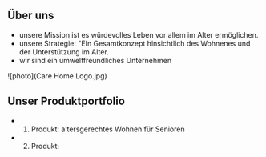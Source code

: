 



## Über uns

* unsere Mission ist es würdevolles Leben vor allem im Alter ermöglichen.
* unsere Strategie: "EIn Gesamtkonzept hinsichtlich des Wohnenes und der Unterstützung im Alter.
* wir sind ein umweltfreundliches Unternehmen

![photo](Care Home Logo.jpg)

## Unser Produktportfolio

* 1. Produkt: altersgerechtes Wohnen für Senioren
* 2. Produkt: 
